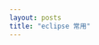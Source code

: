 ```yaml
---
layout: posts
title: "eclipse 常用"
---
```


<xmp class="prettyprint">
</xmp>
<xmp style="white-space: pre-wrap; word-wrap: break-word;">
</xmp>
<font color="red" size="3"></font>